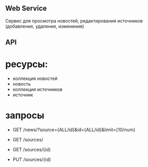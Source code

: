 ## Web Service

Сервис для просмотра новостей, редактирования источников (добавления, удаления, изменения) 

## API

# ресурсы:
 - коллекция новостей
 - новость
 - коллекция источников
 - источник

# запросы

 - GET /news/?source={ALL/id}&id={ALL/id}&limit={10/num}


 - GET /sources/


 - GET /sources/{id}


 - PUT /sources/{id}


